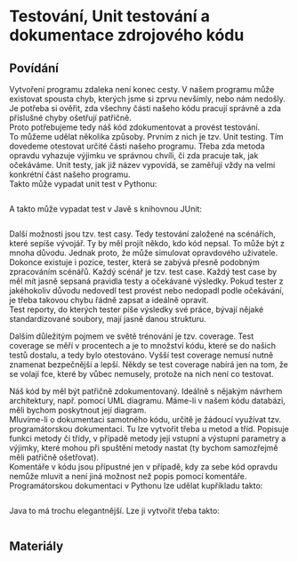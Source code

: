 Testování, Unit testování a dokumentace zdrojového kódu
===

Povídání
---

Vytvoření programu zdaleka není konec cesty. V našem programu může existovat spousta chyb, kterých jsme si zprvu nevšimly, nebo nám nedošly. Je potřeba si ověřit, zda všechny části našeho kódu pracují správně a zda příslušné chyby ošetřují patřičně.               
Proto potřebujeme tedy náš kód zdokumentovat a provést testování.               
To můžeme udělat několika způsoby. Prvním z nich je tzv. Unit testing. Tím dovedeme otestovat určité části našeho programu. Třeba zda metoda opravdu vyhazuje výjimku ve správnou chvíli, či zda pracuje tak, jak očekáváme. Unit testy, jak již název vypovídá, se zaměřují vždy na velmi konkrétní část našeho programu.              
Takto může vypadat unit test v Pythonu:             

```Python

```

A takto může vypadat test v Javě s knihovnou JUnit:

```Java

```

Další možnosti jsou tzv. test casy. Tedy testování založené na scénářích, které sepíše vývojář. Ty by měl projít někdo, kdo kód nepsal. To může být z mnoha důvodu. Jednak proto, že může simulovat opravdového uživatele.                  
Dokonce existuje i pozice, tester, která se zabývá přesně podobným zpracováním scénářů. Každý scénář je tzv. test case. Každý test case by měl mít jasně sepsaná pravidla testy a očekávané výsledky. Pokud tester z jakéhokoliv důvodu nedovedl test provést nebo nedopadl podle očekávání, je třeba takovou chybu řádně zapsat a ideálně opravit.             
Test reporty, do kterých tester píše výsledky své práce, bývají nějaké standardizované soubory, mají jasně danou strukturu.

Dalším důležitým pojmem ve světě trénování je tzv. coverage. Test coverage se měří v procentech a je to množství kódu, které se do našich testů dostalu, a tedy bylo otestováno. Vyšší test coverage nemusí nutně znamenat bezpečnější a lepší. Někdy se test coverage nabírá jen na tom, že se volají fce, které by vůbec nemusely, protože na nich není co testovat.          

Náš kód by měl být patřičně zdokumentovaný. Ideálně s nějakým návrhem architektury, např. pomocí UML diagramu. Máme-li v našem kódu databázi, měli bychom poskytnout její diagram.              
Mluvíme-li o dokumentaci samotného kódu, určitě je žádoucí využívat tzv. programátorskou dokumentaci. Tu lze vytvořit třeba u metod a tříd. Popisuje funkci metody či třídy, v případě metody její vstupní a výstupní parametry a výjimky, které mohou při spuštění metody nastat (ty bychom samozřejmě měli patřičně ošetřovat).               
Komentáře v kódu jsou přípustné jen v případě, kdy za sebe kód opravdu nemůže mluvit a není jiná možnost než popis pomocí komentáře.            
Programátorskou dokumentaci v Pythonu lze udělat kupříkladu takto:

```Python

```

Java to má trochu elegantnější. Lze ji vytvořit třeba takto:

```Java

```

Materiály
---